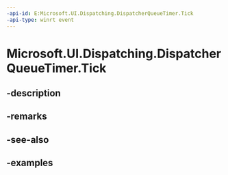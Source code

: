 ```yaml
---
-api-id: E:Microsoft.UI.Dispatching.DispatcherQueueTimer.Tick
-api-type: winrt event
---
```


# Microsoft.UI.Dispatching.DispatcherQueueTimer.Tick

<!--
public event Windows.Foundation.TypedEventHandler<Microsoft.UI.Dispatching.DispatcherQueueTimer,object> Tick;
-->


## -description

## -remarks

## -see-also

## -examples


